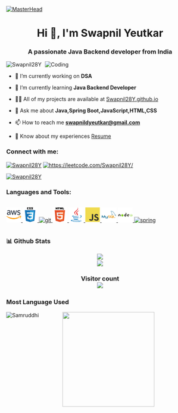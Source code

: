 [![MasterHead](https://camo.githubusercontent.com/3015c6f34ed5c2131bac41a22b7a27a847f65803d232c99fe31f649c9c746fbd/68747470733a2f2f7777772e61616469747269746563686e6f6c6f67792e636f6d2f696d616765732f726564657369676e2e676966)](https://Swapnil28Y.io)
<h1 align="center">Hi 👋, I'm Swapnil Yeutkar</h1>
<h3 align="center">A passionate Java Backend developer from India</h3>

<img align="right" alt="Coding" width="400" src="https://images.squarespace-cdn.com/content/v1/5769fc401b631bab1addb2ab/1541580611624-TE64QGKRJG8SWAIUS7NS/coding-freak.gif" />
<p align="left"> <img src="https://komarev.com/ghpvc/?username=Swapnil28Y&label=Profile%20views&color=0e75b6&style=flat" alt="Swapnil28Y" /> </p>



- 🔭 I’m currently working on **DSA**

- 🌱 I’m currently learning **Java Backend Developer**

- 👨‍💻 All of my projects are available at [Swapnil28Y.github.io](https://Swapnil28Y.github.io/)

- 💬 Ask me about **Java,Spring Boot,JavaScript,HTML,CSS**

- 📫 How to reach me **swapnildyeutkar@gmail.com**

- 📄 Know about my experiences [Resume](https://drive.google.com/file/d/17Q3TwASFK9JIsDmP3vYVDO5dMhZz4D1J/view?usp=sharing..)

<h3 align="left">Connect with me:</h3>
<p align="left">
<a href="https://linkedin.com/in/swapnil-yeutkar/" target="blank"><img align="center" src="https://raw.githubusercontent.com/rahuldkjain/github-profile-readme-generator/master/src/images/icons/Social/linked-in-alt.svg" alt="Swapnil28Y" height="30" width="40" /></a>
<a href="https://www.leetcode.com/https://leetcode.com/Swapnil28Y/" target="blank"><img align="center" src="https://raw.githubusercontent.com/rahuldkjain/github-profile-readme-generator/master/src/images/icons/Social/leet-code.svg" alt="https://leetcode.com/Swapnil28Y/" height="30" width="40" /></a>
</p>
<p align="left"> <a href="https://github.com/ryo-ma/github-profile-trophy"><img src="https://github-profile-trophy.vercel.app/?username=Swapnil28Y" alt="Swapnil28Y" /></a> </p>

<h3 align="left">Languages and Tools:</h3>
<div style="display: flex; justify-content:space-between;gap: 20px;">
<p align="left"> <a href="https://aws.amazon.com" target="_blank" rel="noreferrer">
<img src="https://raw.githubusercontent.com/devicons/devicon/master/icons/amazonwebservices/amazonwebservices-original-wordmark.svg" alt="aws" width="40" height="40"/> </a> <a href="https://www.w3schools.com/css/" target="_blank" rel="noreferrer"> 
<img src="https://raw.githubusercontent.com/devicons/devicon/master/icons/css3/css3-original-wordmark.svg" alt="css3" width="40" height="40"/> </a> 
<a href="https://git-scm.com/" target="_blank" rel="noreferrer"> <img src="https://www.vectorlogo.zone/logos/git-scm/git-scm-icon.svg" alt="git" width="40" height="40"/> </a> <a href="https://www.w3.org/html/" target="_blank" rel="noreferrer"> <img src="https://raw.githubusercontent.com/devicons/devicon/master/icons/html5/html5-original-wordmark.svg" alt="html5" width="40" height="40"/> </a> <a href="https://www.java.com" target="_blank" rel="noreferrer"> <img src="https://raw.githubusercontent.com/devicons/devicon/master/icons/java/java-original.svg" alt="java" width="40" height="40"/> </a> <a href="https://developer.mozilla.org/en-US/docs/Web/JavaScript" target="_blank" rel="noreferrer"> <img src="https://raw.githubusercontent.com/devicons/devicon/master/icons/javascript/javascript-original.svg" alt="javascript" width="40" height="40"/> </a> <a href="https://www.mysql.com/" target="_blank" rel="noreferrer"> <img src="https://raw.githubusercontent.com/devicons/devicon/master/icons/mysql/mysql-original-wordmark.svg" alt="mysql" width="40" height="40"/> </a> <a href="https://nodejs.org" target="_blank" rel="noreferrer"> <img src="https://raw.githubusercontent.com/devicons/devicon/master/icons/nodejs/nodejs-original-wordmark.svg" alt="nodejs" width="40" height="40"/> </a> <a href="https://spring.io/" target="_blank" rel="noreferrer"> <img src="https://www.vectorlogo.zone/logos/springio/springio-icon.svg" alt="spring" width="40" height="40"/> </a> </p>
</div>

<h3>📊 Github Stats</h3>
<p align="center">
   <img align="center"  src="https://github-readme-streak-stats.herokuapp.com/?user=Swapnil28Y&theme=dark" /> <br \>
   <img align="center" src="https://github-readme-stats.vercel.app/api?username=Swapnil28Y&show_icons=true&locale=en&theme=dark"/>
</p>
<h3 align="center"> 
  Visitor count <br>
  <img src="https://profile-counter.glitch.me/Swapnil28Y/count.svg" />
</h3>
<h3>Most Language Used</h3>

<div>
  <img align="left" src="https://github-readme-stats.vercel.app/api/top-langs/?username=Swapnil28Y&theme=radical&langs_count=8" alt="Samruddhi" height="260px" width="25%" />
  <img align="right" src="https://activity-graph.herokuapp.com/graph?username=Swapnil28Y&theme=gruvbox&hide_border=true&area=true" height="255px" width="70%"/>
<div>


